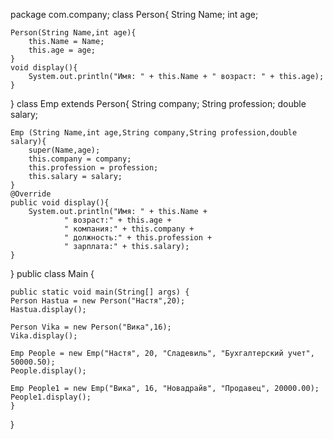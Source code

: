 package com.company;
class Person{
    String Name;
    int age;

    Person(String Name,int age){
        this.Name = Name;
        this.age = age;
    }
    void display(){
        System.out.println("Имя: " + this.Name + " возраст: " + this.age);
    }
}
class Emp extends Person{
    String company;
    String profession;
    double salary;

    Emp (String Name,int age,String company,String profession,double salary){
        super(Name,age);
        this.company = company;
        this.profession = profession;
        this.salary = salary;
    }
    @Override
    public void display(){
        System.out.println("Имя: " + this.Name +
                " возраст:" + this.age +
                " компания:" + this.company +
                " должность:" + this.profession +
                " зарплата:" + this.salary);
    }
}
public class Main {

    public static void main(String[] args) {
	Person Hastua = new Person("Настя",20);
	Hastua.display();

	Person Vika = new Person("Вика",16);
	Vika.display();

	Emp People = new Emp("Настя", 20, "Сладевиль", "Бухгалтерский учет", 50000.50);
	People.display();

	Emp People1 = new Emp("Вика", 16, "Новадрайв", "Продавец", 20000.00);
	People1.display();
    }
}
